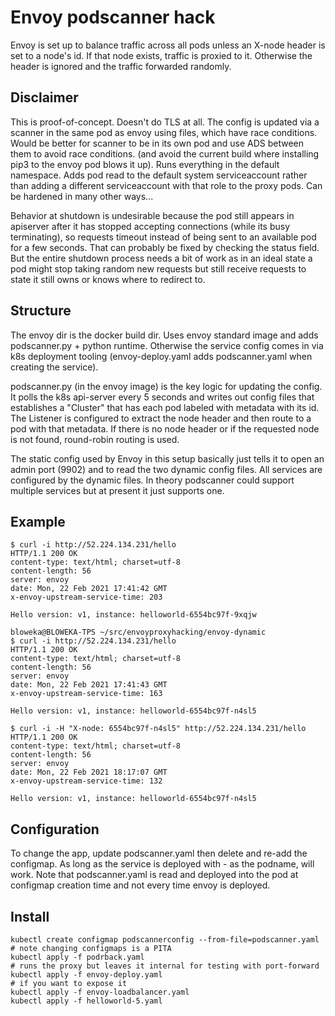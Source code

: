 # Envoy podscanner hack

Envoy is set up to balance traffic across all pods unless an X-node
header is set to a node's id.  If that node exists, traffic is proxied
to it.  Otherwise the header is ignored and the traffic forwarded
randomly.

## Disclaimer
This is proof-of-concept.  Doesn't do TLS at all.  The config is
updated via a scanner in the same pod as envoy using files, which have
race conditions.  Would be better for scanner to be in its own pod and
use ADS between them to avoid race conditions.  (and avoid the current
build where installing pip3 to the envoy pod blows it up).  Runs
everything in the default namespace.  Adds pod read to the default
system serviceaccount rather than adding a different serviceaccount
with that role to the proxy pods.  Can be hardened in many other
ways...

Behavior at shutdown is undesirable because the pod still appears in
apiserver after it has stopped accepting connections (while its busy
terminating), so requests timeout instead of being sent to an
available pod for a few seconds.  That can probably be fixed by
checking the status field.  But the entire shutdown process needs a
bit of work as in an ideal state a pod might stop taking random new
requests but still receive requests to state it still owns or knows
where to redirect to.

## Structure
  The envoy dir is the docker build dir.  Uses envoy standard image
  and adds podscanner.py + python runtime.  Otherwise the service
  config comes in via k8s deployment tooling (envoy-deploy.yaml adds
  podscanner.yaml when creating the service).

podscanner.py (in the envoy image) is the key logic for updating the
config.  It polls the k8s api-server every 5 seconds and writes out
config files that establishes a "Cluster" that has each pod labeled
with metadata with its id.  The Listener is configured to extract the
node header and then route to a pod with that metadata.  If there is
no node header or if the requested node is not found, round-robin
routing is used.

The static config used by Envoy in this setup basically just tells it
to open an admin port (9902) and to read the two dynamic config files.
All services are configured by the dynamic files.  In theory
podscanner could support multiple services but at present it just
supports one.


## Example
```
$ curl -i http://52.224.134.231/hello
HTTP/1.1 200 OK
content-type: text/html; charset=utf-8
content-length: 56
server: envoy
date: Mon, 22 Feb 2021 17:41:42 GMT
x-envoy-upstream-service-time: 203

Hello version: v1, instance: helloworld-6554bc97f-9xqjw

bloweka@BLOWEKA-TPS ~/src/envoyproxyhacking/envoy-dynamic
$ curl -i http://52.224.134.231/hello
HTTP/1.1 200 OK
content-type: text/html; charset=utf-8
content-length: 56
server: envoy
date: Mon, 22 Feb 2021 17:41:43 GMT
x-envoy-upstream-service-time: 163

Hello version: v1, instance: helloworld-6554bc97f-n4sl5

$ curl -i -H "X-node: 6554bc97f-n4sl5" http://52.224.134.231/hello
HTTP/1.1 200 OK
content-type: text/html; charset=utf-8
content-length: 56
server: envoy
date: Mon, 22 Feb 2021 18:17:07 GMT
x-envoy-upstream-service-time: 132

Hello version: v1, instance: helloworld-6554bc97f-n4sl5
```

## Configuration

To change the app, update podscanner.yaml then delete and re-add the
configmap.  As long as the service is deployed with <name>-<something>
as the podname, will work.  Note that podscanner.yaml is read and
deployed into the pod at configmap creation time and not every time
envoy is deployed.

## Install

```
kubectl create configmap podscannerconfig --from-file=podscanner.yaml # note changing configmaps is a PITA
kubectl apply -f podrback.yaml
# runs the proxy but leaves it internal for testing with port-forward
kubectl apply -f envoy-deploy.yaml
# if you want to expose it 
kubectl apply -f envoy-loadbalancer.yaml
kubectl apply -f helloworld-5.yaml
```